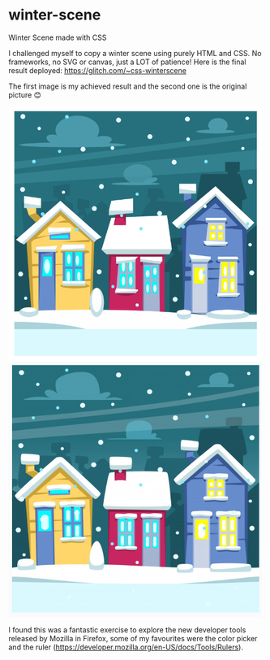 # winter-scene
Winter Scene made with CSS

I challenged myself to copy a winter scene using purely HTML and CSS. No frameworks, no SVG or canvas, just a LOT of patience! Here is the final result deployed: https://glitch.com/~css-winterscene

The first image is my achieved result and the second one is the original picture 😊

<img src="readme-assets/mine.png" width=500>
<img src="readme-assets/original.png" width=500>

I found this was a fantastic exercise to explore the new developer tools released by Mozilla in Firefox, some of my favourites were the color picker and the ruler (https://developer.mozilla.org/en-US/docs/Tools/Rulers).




